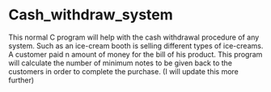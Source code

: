 # Cash_withdraw_system
This normal C program will help with the cash withdrawal procedure of any system. Such as an ice-cream booth is selling different types of ice-creams. A customer paid n amount of money for the bill of his product. This program will calculate the number of minimum notes to be given back to the customers in order to complete the purchase. (I will update this more further)
